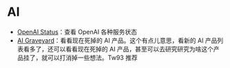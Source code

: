 # AI

- [OpenAI Status](https://status.openai.com/#)：查看 OpenAI 各种服务状态
- [AI Graveyard](https://dang.ai/ai-graveyard)：看看现在死掉的 AI 产品。这个有点儿意思，看新的 AI 产品列表看多了，还可以看看现在死掉的 AI 产品，甚至可以去研究研究为啥这个产品挂了，就可以打消掉一些想法。Tw93 推荐
